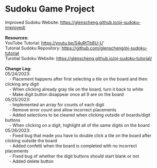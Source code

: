 # Sudoku Game Project

Improved Sudoku Website: https://glenscheng.github.io/pj-sudoku-improved/
<br /><br />
**Resources:** 
<br />
YouTube Tutorial: https://youtu.be/S4uRtTb8U-U'
<br />
Tutorial Sudoku Repository: https://github.com/glenscheng/pj-sudoku-tutorial
<br />
Turotial Sudoku Website: https://glenscheng.github.io/pj-sudoku-tutorial/
<br /><br />
**Change Log:**
<br />
05/24/2023: 
<br />&emsp;- Placement happens after first selecting a tile on the board and then clicking any digit
<br />&emsp;- When clicking already gray tile on the board, turn it back to white
<br />&emsp;- Make digit button disappear once all 9 are on the board
<br />
05/25/2023:
<br />&emsp;- Implemented an array for counts of each digit
<br />&emsp;- Remove error count and allow incorrect placements
<br />&emsp;- Added selections to be cleared when clicking outside of boards/digit buttons
<br />&emsp;- When clicking on a digit, highlight all of the same digits on the board
<br />
05/26/2023:
<br />&emsp;- Fixed bug that made you have to double click a tile on the board after clicking outside the board
<br />&emsp;- Added confetti when the board is completed with no incorrect placements
<br />&emsp;- Fixed bug of whether the digit buttons should start blank or not
<br />&emsp;- Added delete button